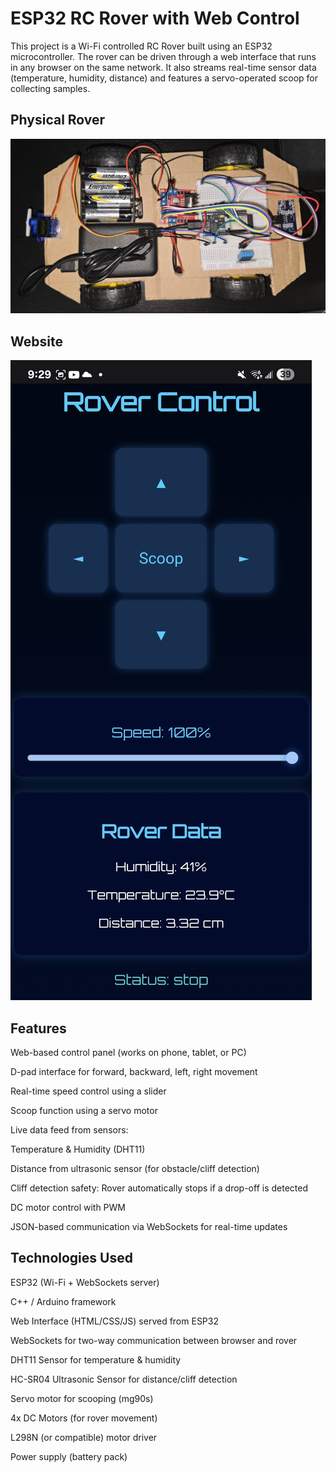 # ESP32 RC Rover with Web Control

This project is a Wi-Fi controlled RC Rover built using an ESP32 microcontroller. The rover can be driven through a web interface that runs in any browser on the same network. It also streams real-time sensor data (temperature, humidity, distance) and features a servo-operated scoop for collecting samples.

## Physical Rover
![alt text](https://github.com/yuvraj-s420/RC-ESP32-Mars-Rover/blob/main/Rover_Image.jpg "Logo Title Text 1")

## Website
![alt text](https://github.com/yuvraj-s420/RC-ESP32-Mars-Rover/blob/main/Website_Example.jpg "Logo Title Text 1")


## Features

Web-based control panel (works on phone, tablet, or PC)

D-pad interface for forward, backward, left, right movement

Real-time speed control using a slider

Scoop function using a servo motor

Live data feed from sensors:

Temperature & Humidity (DHT11)

Distance from ultrasonic sensor (for obstacle/cliff detection)

Cliff detection safety: Rover automatically stops if a drop-off is detected

DC motor control with PWM

JSON-based communication via WebSockets for real-time updates

## Technologies Used

ESP32 (Wi-Fi + WebSockets server)

C++ / Arduino framework

Web Interface (HTML/CSS/JS) served from ESP32

WebSockets for two-way communication between browser and rover

DHT11 Sensor for temperature & humidity

HC-SR04 Ultrasonic Sensor for distance/cliff detection

Servo motor for scooping (mg90s)

4x DC Motors (for rover movement)

L298N (or compatible) motor driver

Power supply (battery pack)

